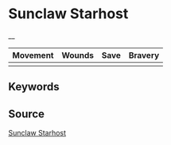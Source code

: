 # Sunclaw Starhost

__


| Movement | Wounds | Save | Bravery |
|:--------:|:------:|:----:|:-------:|
|  |  |  |  |


## Keywords



## Source

[Sunclaw Starhost](https://wahapedia.ru/aos3/factions/seraphon/Sunclaw-Starhost)
